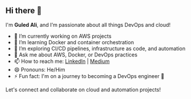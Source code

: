 ## Hi there 👋

I'm **Guled Ali**, and I’m passionate about all things DevOps and cloud!

- 🔭 I’m currently working on AWS projects
- 🐳 I’m learning Docker and container orchestration
- 🌱 I’m exploring CI/CD pipelines, infrastructure as code, and automation
- 💬 Ask me about AWS, Docker, or DevOps practices
- 📫 How to reach me: [LinkedIn]((https://www.linkedin.com/in/guled-ali-807303196)) | [Medium](https://medium.com/me/stories/public)
- 😄 Pronouns: He/Him
- ⚡ Fun fact: I'm on a journey to becoming a DevOps engineer 🚀

Let's connect and collaborate on cloud and automation projects!

